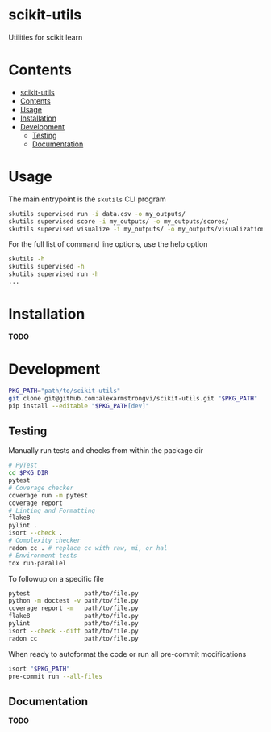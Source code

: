 scikit-utils
================================================================================
Utilities for scikit learn

Contents
================================================================================
- [scikit-utils](#scikit-utils)
- [Contents](#contents)
- [Usage](#usage)
- [Installation](#installation)
- [Development](#development)
  - [Testing](#testing)
  - [Documentation](#documentation)


<a name="usage"></a>

Usage
================================================================================

The main entrypoint is the `skutils` CLI program
```sh
skutils supervised run -i data.csv -o my_outputs/
skutils supervised score -i my_outputs/ -o my_outputs/scores/
skutils supervised visualize -i my_outputs/ -o my_outputs/visualizations/
```

For the full list of command line options, use the help option
```sh
skutils -h
skutils supervised -h
skutils supervised run -h
...
```

<a name="installation"></a>

Installation
================================================================================

**TODO**

<a name="development"></a>

Development
================================================================================

```sh
PKG_PATH="path/to/scikit-utils"
git clone git@github.com:alexarmstrongvi/scikit-utils.git "$PKG_PATH"
pip install --editable "$PKG_PATH[dev]"
```


## Testing
Manually run tests and checks from within the package dir
```bash
# PyTest
cd $PKG_DIR
pytest
# Coverage checker
coverage run -m pytest
coverage report
# Linting and Formatting
flake8
pylint .
isort --check .
# Complexity checker
radon cc . # replace cc with raw, mi, or hal
# Environment tests
tox run-parallel
```

To followup on a specific file
```bash
pytest               path/to/file.py
python -m doctest -v path/to/file.py
coverage report -m   path/to/file.py
flake8               path/to/file.py
pylint               path/to/file.py
isort --check --diff path/to/file.py
radon cc             path/to/file.py
```

When ready to autoformat the code or run all pre-commit modifications
```bash
isort "$PKG_PATH"
pre-commit run --all-files
```

## Documentation

**TODO**
